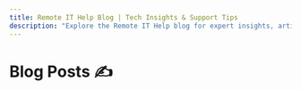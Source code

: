 ```yaml
---
title: Remote IT Help Blog | Tech Insights & Support Tips 
description: "Explore the Remote IT Help blog for expert insights, articles, and troubleshooting tips on macOS, iOS, DNS, email security, DMARC, and cybersecurity best practices."
---
```


# Blog Posts ✍️

<!-- Posts are inserted by build.py -->
